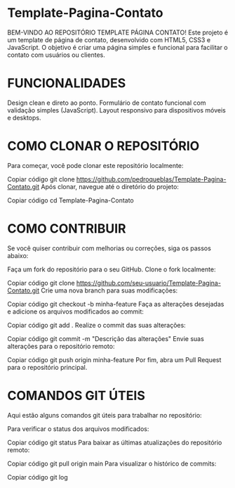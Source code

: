 # Template-Pagina-Contato

BEM-VINDO AO REPOSITÓRIO TEMPLATE PÁGINA CONTATO!
Este projeto é um template de página de contato, desenvolvido com HTML5, CSS3 e JavaScript. O objetivo é criar uma página simples e funcional para facilitar o contato com usuários ou clientes.

# FUNCIONALIDADES
Design clean e direto ao ponto.
Formulário de contato funcional com validação simples (JavaScript).
Layout responsivo para dispositivos móveis e desktops.
# COMO CLONAR O REPOSITÓRIO
Para começar, você pode clonar este repositório localmente:


Copiar código
git clone https://github.com/pedroqueblas/Template-Pagina-Contato.git
Após clonar, navegue até o diretório do projeto:


Copiar código
cd Template-Pagina-Contato
# COMO CONTRIBUIR
Se você quiser contribuir com melhorias ou correções, siga os passos abaixo:

Faça um fork do repositório para o seu GitHub.
Clone o fork localmente:

Copiar código
git clone https://github.com/seu-usuario/Template-Pagina-Contato.git
Crie uma nova branch para suas modificações:

Copiar código
git checkout -b minha-feature
Faça as alterações desejadas e adicione os arquivos modificados ao commit:

Copiar código
git add .
Realize o commit das suas alterações:

Copiar código
git commit -m "Descrição das alterações"
Envie suas alterações para o repositório remoto:

Copiar código
git push origin minha-feature
Por fim, abra um Pull Request para o repositório principal.
# COMANDOS GIT ÚTEIS
Aqui estão alguns comandos git úteis para trabalhar no repositório:

Para verificar o status dos arquivos modificados:

Copiar código
git status
Para baixar as últimas atualizações do repositório remoto:

Copiar código
git pull origin main
Para visualizar o histórico de commits:

Copiar código
git log
